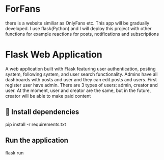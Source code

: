 # ForFans
there is a website similiar as OnlyFans etc. This app will be gradually developed. I use flask(Python) and I will deploy this project with other functions for example reactions for posts, notifications and subscriptions

# Flask Web Application

A web application built with Flask featuring user authentication, posting system, following system, and user search functionality. Admins have all dashboards with posts and user and they can edit posts and users.
First register user have admin.
There are 3 types of users: admin, creator and user. At the moment, user and creator are the same, but in the future, creator will be able to make paid content

## 📁 Install dependencies
pip install -r requirements.txt

## Run the application
flask run
